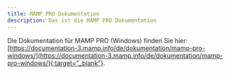 ```yaml
---
title: MAMP PRO Dokumentation
description: Das ist die MAMP PRO Dokumentation
---
```


Die Dokumentation für MAMP PRO (Windows) finden Sie hier: [https://documentation-3.mamp.info/de/dokumentation/mamp-pro-windows/](https://documentation-3.mamp.info/de/dokumentation/mamp-pro-windows/){:target="_blank"}.
